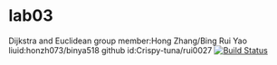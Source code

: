 # lab03
Dijkstra and Euclidean
group member:Hong Zhang/Bing Rui Yao
liuid:honzh073/binya518
github id:Crispy-tuna/rui0027
[![Build Status](https://app.travis-ci.com/rui0027/lab03_HongZhang_honzh073_BingRuiYao_binya518.svg?branch=main)](https://app.travis-ci.com/rui0027/lab03_HongZhang_honzh073_BingRuiYao_binya518)
